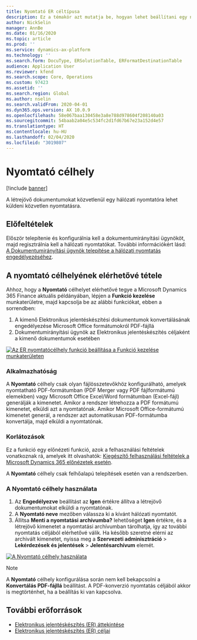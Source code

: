 ```yaml
---
title: Nyomtató ER céltípusa
description: Ez a témakör azt mutatja be, hogyan lehet beállítani egy nyomtatót célhelyként a kimenő dokumentumok létrehozásához konfigurált elektronikus jelentési (ER) formátumú fájlok MAPPA vagy FÁJL összetevőihez PDF vagy Microsoft Office-formátumokban (Excel/Word).
author: NickSelin
manager: AnnBe
ms.date: 01/16/2020
ms.topic: article
ms.prod: ''
ms.service: dynamics-ax-platform
ms.technology: ''
ms.search.form: DocuType, ERSolutionTable, ERFormatDestinationTable
audience: Application User
ms.reviewer: kfend
ms.search.scope: Core, Operations
ms.custom: 97423
ms.assetid: ''
ms.search.region: Global
ms.author: nselin
ms.search.validFrom: 2020-04-01
ms.dyn365.ops.version: AX 10.0.9
ms.openlocfilehash: 58e067baa130458e3a8e788d978604f208140a03
ms.sourcegitcommit: 54baab2a04e5c534fc2d1fd67b67e23a152d4e57
ms.translationtype: HT
ms.contentlocale: hu-HU
ms.lasthandoff: 02/04/2020
ms.locfileid: "3019807"
---
```

# <a name="PrinterDestinationType"></a>Nyomtató célhely

[!include [banner](../includes/banner.md)]

A létrejövő dokumentumokat közvetlenül egy hálózati nyomtatóra lehet küldeni közvetlen nyomtatásra.

## <a name="prerequisites"></a>Előfeltételek

Először telepítenie és konfigurálnia kell a dokumentumirányítási ügynököt, majd regisztrálnia kell a hálózati nyomtatókat. További információkért lásd: [A Dokumentumirányítási ügynök telepítése a hálózati nyomtatás engedélyezéséhez](https://docs.microsoft.com/dynamics365/fin-ops-core/dev-itpro/analytics/install-document-routing-agent).

## <a name="make-the-printer-destination-available"></a>A nyomtató célhelyének elérhetővé tétele

Ahhoz, hogy a **Nyomtató** célhelyet elérhetővé tegye a Microsoft Dynamics 365 Finance aktuális példányában, lépjen a **Funkció kezelése** munkaterületre, majd kapcsolja be az alábbi funkciókat, ebben a sorrendben:

1. A kimenő Elektronikus jelentéskészítési dokumentumok konvertálásának engedélyezése Microsoft Office formátumokról PDF-fájllá
2. Dokumentumirányítási ügynök az Elektronikus jelentéskészítés céljaként a kimenő dokumentumok esetében

[![Az ER nyomtatócélhely funkció beállítása a Funkció kezelése munkaterületen](./media/ER_Destinations-EnablePrinterDestinationFeature.png)](./media/ER_Destinations-EnablePrinterDestinationFeature.png)

### <a name="applicability"></a>Alkalmazhatóság

A **Nyomtató** célhely csak olyan fájlösszetevőkhöz konfigurálható, amelyek nyomtatható PDF-formátumban (PDF Merger vagy PDF fájlformátumú elemekben) vagy Microsoft Office Excel/Word formátumban (Excel-fájl) generálják a kimenetet. Amikor a rendszer létrehozza a PDF formátumú kimenetet, elküldi azt a nyomtatónak. Amikor Microsoft Office-formátumú kimenetet generál, a rendszer azt automatikusan PDF-formátumba konvertálja, majd elküldi a nyomtatónak.

### <a name="limitations"></a>Korlátozások

Ez a funkció egy előnézeti funkció, azok a felhasználási feltételek vonatkoznak rá, amelyek itt olvashatók: [Kiegészítő felhasználási feltételek a Microsoft Dynamics 365 előnézetek esetén](https://go.microsoft.com/fwlink/?linkid=2105274).

A **Nyomtató** célhely csak felhőalapú telepítések esetén van a rendszerben.

### <a name="use-the-printer-destination"></a>A Nyomtató célhely használata

1. Az **Engedélyezve** beállítást az **Igen** értékre állítva a létrejövő dokumentumokat elküldi a nyomtatónak.
2. A **Nyomtató neve** mezőben válassza ki a kívánt hálózati nyomtatót.
3. Állítsa **Menti a nyomtatási archívumba?** lehetőséget **Igen** értékre, és a létrejövő kimenetet a nyomtatási archívumban tárolhatja, így az további nyomtatás céljából elérhetővé válik. Ha később szeretné elérni az archivált kimenetet, nyissa meg a **Szervezeti adminisztráció** \> **Lekérdezések és jelentések** \> **Jelentésarchívum** elemét.

[![A Nyomtató célhely használata](./media/ER_Destinations-PrinterDestination.png)](./media/ER_Destinations-PrinterDestination.png)

> [!NOTE]
> A **Nyomtató** célhely konfigurálása során nem kell bekapcsolni a **Konvertálás PDF-fájllá** beállítást. A PDF-konverzió nyomtatás céljából akkor is megtörténhet, ha a beállítás ki van kapcsolva.

## <a name="additional-resources"></a>További erőforrások

- [Elektronikus jelentéskészítés (ER) áttekintése](general-electronic-reporting.md)
- [Elektronikus jelentéskészítés (ER) céljai](electronic-reporting-destinations.md)

